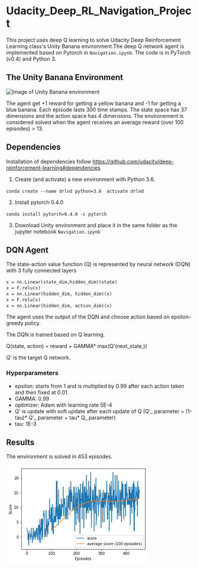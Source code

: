 # Udacity_Deep_RL_Navigation_Project
This project uses deep Q learning to solve Udacity Deep Reinforcement Learning class's Unity Banana environment.The deep Q network agent is implemented based on Pytorch in `Navigation.ipynb`. The code is in PyTorch (v0.4) and Python 3. 

## The Unity Banana Environment
![Image of Unity Banana environment](https://github.com/ccakarolotw/Udacity_Deep_RL_Navigation_Project/blob/main/banana.gif)

The agent get +1 reward for getting a yellow banana and -1 for getting a blue banana. Each episode lasts 300 time stamps. The state space has 37 dimensions and the action space has 4 dimensions. The environement is considered solved when the agent receives an average reward (over 100 episodes) > 13.
  
## Dependencies
Installation of dependencies follow https://github.com/udacity/deep-reinforcement-learning#dependencies
1. Create (and activate) a new environment with Python 3.6.

`conda create --name drlnd python=3.6 
activate drlnd`

2.  Install pytorch 0.4.0

`conda install pytorch=0.4.0 -c pytorch`

3. Download Unity environment and place it in the same folder as the jupyter notebook `Navigation.ipynb`

## DQN Agent
The state-action value function (Q) is represented by neural network (DQN) with 3 fully connected layers

```
x = nn.Linear(state_dim,hidden_dim)(state)
x = F.relu(x)
x = nn.Linear(hidden_dim, hidden_dim)(x)
x = F.relu(x)
x = nn.Linear(hidden_dim, action_dim)(x)
```

The agent uses the output of the DQN and choose action based on epsilon-greedy policy.

The DQN is trained based on Q learning. 

Q(state, action) = reward + GAMMA* max(Q'(next_state,)) 

Q' is the target Q network.

### Hyperparameters
- epsilon: starts from 1 and is multiplied by 0.99 after each action taken and then fixed at 0.01.
- GAMMA: 0.99
- optimizer: Adam with learning rate 5E-4
- Q' is update with soft update after each update of Q (Q'_ parameter = (1-tau)* Q'_ parameter + tau* Q_ parameter)
- tau: 1E-3
## Results
The environment is solved in 453 episodes.

![Training score](https://github.com/ccakarolotw/Udacity_Deep_RL_Navigation_Project/blob/main/train_score.png)

